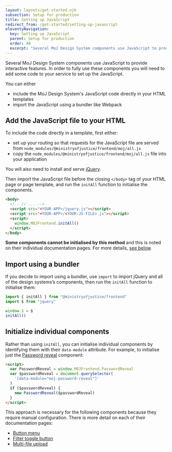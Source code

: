 ```yaml
---
layout: layouts/get-started.njk
subsection: Setup for production
title: Setting up JavaScript
redirect_from: /get-started/setting-up-javascript
eleventyNavigation:
  key: Setting up JavaScript
  parent: Setup for production
  order: 40
  excerpt: "Several MoJ Design System components use JavaScript to provide interactive features. In order to fully use these components you will need to add some code to your service to set up the JavaScript."
---
```


Several MoJ Design System components use JavaScript to provide interactive features. In order to fully use these components you will need to add some code to your service to set up the JavaScript.

You can either

- include the MoJ Design System's JavaScript code directly in your HTML templates
- import the JavaScript using a bundler like Webpack

## Add the JavaScript file to your HTML

To include the code directly in a template, first either:

- set up your routing so that requests for the JavaScript file are served from `node_modules/@ministryofjustice/frontend/moj/all.js`
- copy the `node_modules/@ministryofjustice/frontend/moj/all.js` file into your application

You will also need to install and serve [jQuery](https://jquery.com/).

Then import the JavaScript file before the closing `</body>` tag of your HTML page or page template, and run the `initAll` function to initialise the components.

```html
<body>
  <!-- // ... -->
  <script src="<YOUR-APP>/jquery.js"></script>
  <script src="<YOUR-APP>/<YOUR-JS-FILE>.js"></script>
  <script>
    window.MOJFrontend.initAll()
  </script>
</body>
```

**Some components cannot be initialised by this method** and this is noted on their individual documentation pages. For more details, [see below](#initialize-individual-components).

## Import using a bundler

If you decide to import using a bundler, use `import` to import jQuery and all of the design systems’s components, then run the `initAll` function to initialise them:

```js
import { initAll } from "@ministryofjustice/frontend"
import $ from "jquery"

window.$ = $
initAll()
```

## Initialize individual components

Rather than using `initAll`, you can initialise individual components by identifying them with their `data-module` attribute. For example, to initialise just the [Password reveal](/components/password-reveal/) component:

```html
<script>
  var PasswordReveal = window.MOJFrontend.PasswordReveal
  var $passwordReveal = document.querySelector(
    '[data-module="moj-password-reveal"]'
  )
  if ($passwordReveal) {
    new PasswordReveal($passwordReveal)
  }
</script>
```

This approach is necessary for the following components because they require manual configuration. There is more detail on each of their documentation pages:

- [Button menu](/components/button-menu/)
- [Filter toggle button](/components/filter/)
- [Multi-file upload](/components/multi-file-upload/)
